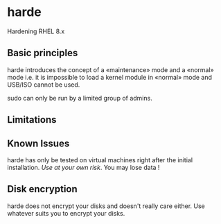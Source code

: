 # harde
Hardening RHEL 8.x

## Basic principles
harde introduces the concept of a «maintenance» mode and a «normal» mode i.e. it is impossible to load a kernel module in «normal» mode and USB/ISO cannot be used.

sudo can only be run by a limited group of admins.

## Limitations

## Known Issues
harde has only be tested on virtual machines right after the initial installation. *Use at your own risk*. You may lose data !

## Disk encryption
harde does not encrypt your disks and doesn't really care either. Use whatever suits you to encrypt your disks.
